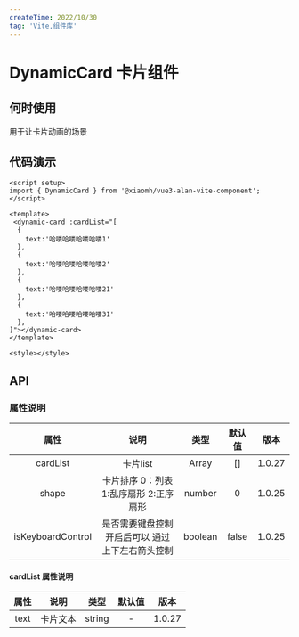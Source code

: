 ```yaml
---
createTime: 2022/10/30
tag: 'Vite,组件库'
---
```

# DynamicCard 卡片组件

## 何时使用

用于让卡片动画的场景

## 代码演示

 <dynamic-card :cardList="[
  {
    text:'哈喽哈喽哈喽哈喽1'
  },
  {
    text:'哈喽哈喽哈喽哈喽2'
  },
  {
    text:'哈喽哈喽哈喽哈喽21'
  },
  {
    text:'哈喽哈喽哈喽哈喽31'
  },
]" ></dynamic-card>

```tsx
<script setup>
import { DynamicCard } from '@xiaomh/vue3-alan-vite-component';
</script>

<template>
 <dynamic-card :cardList="[
  {
    text:'哈喽哈喽哈喽哈喽1'
  },
  {
    text:'哈喽哈喽哈喽哈喽2'
  },
  {
    text:'哈喽哈喽哈喽哈喽21'
  },
  {
    text:'哈喽哈喽哈喽哈喽31'
  },
]"></dynamic-card>
</template>

<style></style>

```

## API

### 属性说明

| 属性   | 说明 |   类型  | 默认值  | 版本  |
| :-------------: | :----------: | :------------: | :------------: | :------------: |
| cardList |   卡片list   | Array  | [] | 1.0.27|
| shape       |    卡片排序  0：列表 1:乱序扇形 2:正序扇形    |        number  | 0 |1.0.25 |
| isKeyboardControl       |    是否需要键盘控制 开启后可以 通过 上下左右箭头控制    |        boolean  | false |1.0.25 |

#### cardList 属性说明

| 属性   | 说明 |   类型  | 默认值  | 版本  |
| :-------------: | :----------: | :------------: | :------------: | :------------: |
| text |   卡片文本   | string  |  -| 1.0.27|
